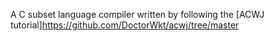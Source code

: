 A C subset language compiler written by following the [ACWJ tutorial]https://github.com/DoctorWkt/acwj/tree/master
